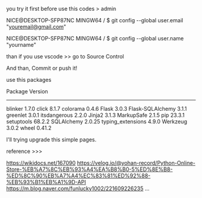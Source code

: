 you try it first before use this codes > admin

NICE@DESKTOP-SFP87NC MINGW64 /
$ git config --global user.email "youremail@gmail.com"

NICE@DESKTOP-SFP87NC MINGW64 /
$ git config --global user.name "yourname"

than if you use vscode >> go to Source Control

And than, Commit or push it!


use this packages

Package           Version
----------------- -------
blinker           1.7.0
click             8.1.7
colorama          0.4.6
Flask             3.0.3
Flask-SQLAlchemy  3.1.1
greenlet          3.0.1
itsdangerous      2.2.0
Jinja2            3.1.3
MarkupSafe        2.1.5
pip               23.3.1
setuptools        68.2.2
SQLAlchemy        2.0.25
typing_extensions 4.9.0
Werkzeug          3.0.2
wheel             0.41.2

I'll trying upgrade this simple pages.

reference >>>

https://wikidocs.net/167090
https://velog.io/@yohan-record/Python-Online-Store-%EB%A7%8C%EB%93%A4%EA%B8%B0-5%ED%8E%B8-%ED%8C%90%EB%A7%A4%EC%83%81%ED%92%88-%EB%93%B1%EB%A1%9D-API
https://m.blog.naver.com/funlucky1002/221609226235
...

